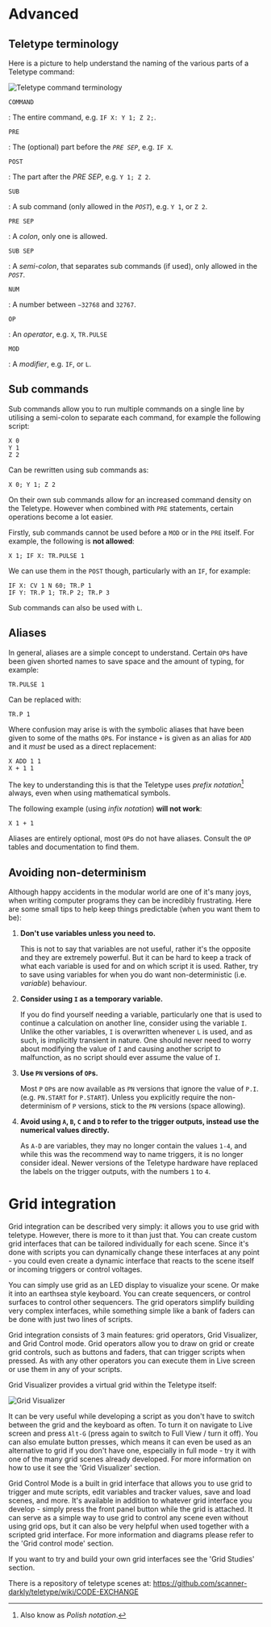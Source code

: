 # Advanced

## Teletype terminology

Here is a picture to help understand the naming of the various parts of a Teletype command:

![Teletype command terminology](img/terminology.jpg)

`COMMAND`

: The entire command, e.g. `IF X: Y 1; Z 2;`.

`PRE`

: The (optional)  part before the _`PRE SEP`_, e.g. `IF X`.

`POST`

: The part after the _PRE SEP_, e.g. `Y 1; Z 2`.

`SUB`

: A sub command (only allowed in the _`POST`_), e.g. `Y 1`, or `Z 2`.

`PRE SEP`

: A _colon_, only one is allowed.

`SUB SEP`

: A _semi-colon_, that separates sub commands (if used), only allowed in the _`POST`_.

`NUM`

: A number between `−32768` and `32767`.

`OP`

: An _operator_, e.g. `X`, `TR.PULSE`

`MOD`

: A _modifier_, e.g. `IF`, or `L`.

## Sub commands

Sub commands allow you to run multiple commands on a single line by utilising a semi-colon to separate each command, for example the following script:

```
X 0
Y 1
Z 2
```

Can be rewritten using sub commands as:

```
X 0; Y 1; Z 2
```

On their own sub commands allow for an increased command density on the Teletype. However when combined with `PRE` statements, certain operations become a lot easier.

Firstly, sub commands cannot be used before a `MOD` or in the `PRE` itself. For example, the following is **not allowed**:

```
X 1; IF X: TR.PULSE 1
```

We can use them in the `POST` though, particularly with an `IF`, for example:

```
IF X: CV 1 N 60; TR.P 1
IF Y: TR.P 1; TR.P 2; TR.P 3
```

Sub commands can also be used with `L`.

## Aliases

In general, aliases are a simple concept to understand. Certain `OP`s have been given shorted names to save space and the amount of typing, for example:

```
TR.PULSE 1
```

Can be replaced with:

```
TR.P 1
```

Where confusion may arise is with the symbolic aliases that have been given to some of the maths `OP`s. For instance `+` is given as an alias for `ADD` and it _must_ be used as a direct replacement:

```
X ADD 1 1
X + 1 1
```

The key to understanding this is that the Teletype uses _prefix notation_[^polish] always, even when using mathematical symbols.

[^polish]: Also know as _Polish notation_.

The following example (using _infix notation_) **will not work**:

```
X 1 + 1
```

Aliases are entirely optional, most `OP`s do not have aliases. Consult the `OP` tables and documentation to find them.

## Avoiding non-determinism

Although happy accidents in the modular world are one of it's many joys, when writing computer programs they can be incredibly frustrating. Here are some small tips to help keep things predictable (when you want them to be):

  1. **Don't use variables unless you need to.**
  
     This is not to say that variables are not useful, rather it's the opposite and they are extremely powerful. But it can be hard to keep a track of what each variable is used for and on which script it is used. Rather, try to save using variables for when you do want non-deterministic (i.e. _variable_) behaviour.
     
  2. **Consider using `I` as a temporary variable.**
  
     If you do find yourself needing a variable, particularly one that is used to continue a calculation on another line, consider using the variable `I`. Unlike the other variables, `I` is overwritten whenever `L` is used, and as such, is implicitly transient in nature. One should never need to worry about modifying the value of `I` and causing another script to malfunction, as no script should ever assume the value of `I`.
     
  3. **Use `PN` versions of `OP`s.**
  
     Most `P` `OP`s are now available as `PN` versions that ignore the value of `P.I`. (e.g. `PN.START` for `P.START`). Unless you explicitly require the non-determinism of `P` versions, stick to the `PN` versions (space allowing).
  
  4. **Avoid using `A`, `B`, `C` and `D` to refer to the trigger outputs, instead use the numerical values directly.**
   
     As `A-D` are variables, they may no longer contain the values `1-4`, and while this was the recommend way to name triggers, it is no longer consider ideal. Newer versions of the Teletype hardware have replaced the labels on the trigger outputs, with the numbers `1` to `4`.

# Grid integration

Grid integration can be described very simply: it allows you to use grid with
teletype. However, there is more to it than just that. You can create custom
grid interfaces that can be tailored individually for each scene. Since it's
done with scripts you can dynamically change these interfaces at any point -
you could even create a dynamic interface that reacts to the scene itself or
incoming triggers or control voltages.

You can simply use grid as an LED display to visualize your scene. Or make it
into an earthsea style keyboard. You can create sequencers, or control surfaces
to control other sequencers. The grid operators simplify building very complex
interfaces, while something simple like a bank of faders can be done with just
two lines of scripts.

Grid integration consists of 3 main features: grid operators, Grid Visualizer,
and Grid Control mode. Grid operators allow you to draw on grid or create grid
controls, such as buttons and faders, that can trigger scripts when pressed. 
As with any other operators you can execute them in Live screen or use them in
any of your scripts.

Grid Visualizer provides a virtual grid within the Teletype itself:

![Grid Visualizer](img/gridvisualizer.jpg)

It can be very useful while developing a script as you don't have to switch
between the grid and the keyboard as often. To turn it on navigate to Live
screen and press `Alt-G` (press again to switch to Full View / turn it off).
You can also emulate button presses, which means it can even be used as an 
alternative to grid if you don't have one, especially in full mode - try it
with one of the many grid scenes already developed. For more information on
how to use it see the 'Grid Visualizer' section.

Grid Control Mode is a built in grid interface that allows you to use grid to
trigger and mute scripts, edit variables and tracker values, save and load
scenes, and more. It's available in addition to whatever grid interface you
develop - simply press the front panel button while the grid is attached. It can
serve as a simple way to use grid to control any scene even without using grid
ops, but it can also be very helpful when used together with a scripted grid
interface. For more information and diagrams please refer to 
the 'Grid control mode' section.

If you want to try and build your own grid interfaces see the 'Grid Studies'
section.

There is a repository of teletype scenes at:
https://github.com/scanner-darkly/teletype/wiki/CODE-EXCHANGE
